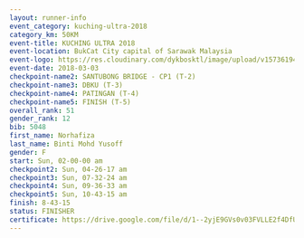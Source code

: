 ```yaml
--- 
layout: runner-info 
event_category: kuching-ultra-2018 
category_km: 50KM 
event-title: KUCHING ULTRA 2018 
event-location: BukCat City capital of Sarawak Malaysia 
event-logo: https://res.cloudinary.com/dykbosktl/image/upload/v1573619473/Logo/kuching-ultra-2018-logo_tlpvm5.png 
event-date: 2018-03-03 
checkpoint-name2: SANTUBONG BRIDGE - CP1 (T-2) 
checkpoint-name3: DBKU (T-3) 
checkpoint-name4: PATINGAN (T-4) 
checkpoint-name5: FINISH (T-5) 
overall_rank: 51
gender_rank: 12
bib: 5048
first_name: Norhafiza
last_name: Binti Mohd Yusoff
gender: F
start: Sun, 02-00-00 am
checkpoint2: Sun, 04-26-17 am
checkpoint3: Sun, 07-32-24 am
checkpoint4: Sun, 09-36-33 am
checkpoint5: Sun, 10-43-15 am
finish: 8-43-15
status: FINISHER
certificate: https://drive.google.com/file/d/1--2yjE9GVs0v03FVLLE2f4DfUMAMQ/view?usp=sharing
--- 
```

